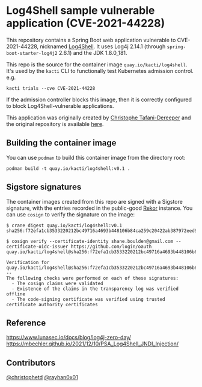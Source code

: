 # Log4Shell sample vulnerable application (CVE-2021-44228)

This repository contains a Spring Boot web application vulnerable to CVE-2021-44228, nicknamed [Log4Shell](https://www.lunasec.io/docs/blog/log4j-zero-day/). It uses Log4j 2.14.1 (through `spring-boot-starter-log4j2` 2.6.1) and the JDK 1.8.0_181.

This repo is the source for the container image `quay.io/kacti/log4shell`. It's used by the `kacti` CLI to functionally test Kubernetes admission control. e.g.
```
kacti trials --cve CVE-2021-44228
```
If the admission controller blocks this image, then it is correctly configured to block Log4Shell-vulnerable applications.

This application was originally created by [Christophe Tafani-Dereeper](https://github.com/christophetd) and the original repository is available [here](https://github.com/christophetd/log4shell-vulnerable-app).

## Building the container image
You can use `podman` to build this container image from the directory root:
```
podman build -t quay.io/kacti/log4shell:v0.1 .
```

## Sigstore signatures

The container images created from this repo are signed with a Sigstore signature, with the entries recorded in the public-good [Rekor](https://sigstore.dev/rekor) instance. You can use `cosign` to verify the signature on the image:
```
$ crane digest quay.io/kacti/log4shell:v0.1
sha256:f72efa1cb3533220212bc49716a4693b448106b84ca259c20422ab387972eed9

$ cosign verify --certificate-identity shane.boulden@gmail.com --certificate-oidc-issuer https://github.com/login/oauth quay.io/kacti/log4shell@sha256:f72efa1cb3533220212bc49716a4693b448106b84ca259c20422ab387972eed9

Verification for quay.io/kacti/log4shell@sha256:f72efa1cb3533220212bc49716a4693b448106b84ca259c20422ab387972eed9 --
The following checks were performed on each of these signatures:
  - The cosign claims were validated
  - Existence of the claims in the transparency log was verified offline
  - The code-signing certificate was verified using trusted certificate authority certificates
```

## Reference

https://www.lunasec.io/docs/blog/log4j-zero-day/
https://mbechler.github.io/2021/12/10/PSA_Log4Shell_JNDI_Injection/

## Contributors

[@christophetd](https://twitter.com/christophetd)
[@rayhan0x01](https://twitter.com/rayhan0x01)
